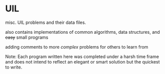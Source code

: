 # UIL
misc. UIL problems and their data files.

also contains implementations of common algorithms, data structures, and ~~easy~~ small programs

adding comments to more *complex* problems for others to learn from

Note: Each program written here was completed under a  harsh time frame and does not intend to reflect an elegant or smart solution but the quickest to write.
